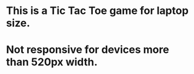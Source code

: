 # This is a Tic Tac Toe game for laptop size. <br>
# Not responsive for devices more than 520px width.